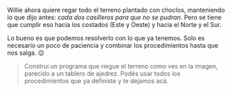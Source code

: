 Willie ahora quiere regar todo el terreno plantado con choclos, manteniendo lo que dijo antes: _cada dos casilleros para que no se pudran_. Pero se tiene que cumplir eso hacia los costados (Este y Oeste) y hacia el Norte y el Sur. 

Lo bueno es que podemos resolverlo con lo que ya tenemos. Solo es necesario un poco de paciencia y combinar los procedimientos hasta que nos salga. :wink: 

> Construí un programa que riegue el terreno como ves en la imagen, parecido a un tablero de ajedrez. Podés usar todos los procedimientos que ya definiste y te dejamos acá.